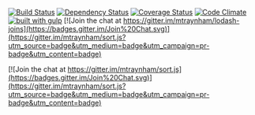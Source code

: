 [![Build Status](https://travis-ci.org/mtraynham/sort.js.svg?branch=master)](https://travis-ci.org/mtraynham/sort.js)
[![Dependency Status](https://gemnasium.com/mtraynham/sort.js.svg)](https://gemnasium.com/mtraynham/sort.js)
[![Coverage Status](https://img.shields.io/coveralls/mtraynham/sort.js.svg)](https://coveralls.io/r/mtraynham/sort.js)
[![Code Climate](https://codeclimate.com/github/mtraynham/sort.js/badges/gpa.svg)](https://codeclimate.com/github/mtraynham/sort.js)
[![built with gulp](https://camo.githubusercontent.com/2a01d8fcbdfc09eb24d02c6655c897f0ab9ca69a/687474703a2f2f696d672e736869656c64732e696f2f62616467652f6275696c74253230776974682d67756c702e6a732d7265642e737667)](http://gulpjs.com)
[![Join the chat at https://gitter.im/mtraynham/lodash-joins](https://badges.gitter.im/Join%20Chat.svg)](https://gitter.im/mtraynham/sort.js?utm_source=badge&utm_medium=badge&utm_campaign=pr-badge&utm_content=badge)


[![Join the chat at https://gitter.im/mtraynham/sort.js](https://badges.gitter.im/Join%20Chat.svg)](https://gitter.im/mtraynham/sort.js?utm_source=badge&utm_medium=badge&utm_campaign=pr-badge&utm_content=badge)